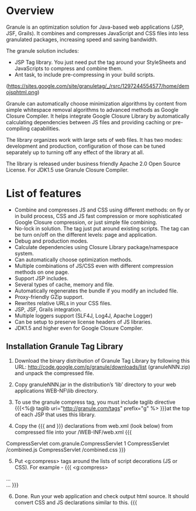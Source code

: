 Overview
=======
Granule is an optimization solution for Java-based web applications (JSP, JSF, Grails). It combines and compresses JavaScript and CSS files into less granulated packages, increasing speed and saving bandwidth.

The granule solution includes:
- JSP Tag library. You just need put the tag around your StyleSheets and JavaScripts to compress and combine them.
- Ant task, to include pre-compressing in your build scripts. 


(https://sites.google.com/site/granuletag/_/rsrc/1297244554577/home/demojsphtml.png)

Granule can automatically choose minimization algorithms by content from simple whitespace removal algorithms to advanced methods as Google Closure Compiler. It helps integrate Google Closure Library by automatically calculating dependencies between JS files and providing caching or pre-compiling capabilities. 

The library organizes work with large sets of web files. It has two modes: development and production, configuration of those can be tuned separately up to turning off any effect of the library at all. 

The library is released under business friendly Apache 2.0 Open Source License. 
For JDK1.5 use Granule Closure Compiler.


List of features
===========
  *  Combine and compresses JS and CSS using different methods: on fly or in build process, CSS and JS fast compression or more sophisticated Google Closure compression, or just simple file combining. 
  *  No-lock in solution. The tag just put around existing scripts. The tag can be turn on/off on the different levels: page and application.
  *  Debug and production modes.
  *  Calculate dependencies using Closure Library package/namespace system.
  *  Can automatically choose optimization methods.
  *  Multiple combinations of JS/CSS even with different compression methods on one page.
  *  Support JSP includes.
  *  Several types of cache, memory and file.
  *  Automatically regenerates the bundle if you modify an included file.
  *  Proxy-friendly GZip support.
  *  Rewrites relative URLs in your CSS files.
  *  JSP, JSF, Grails integration.
  *  Multiple loggers support (SLF4J, Log4J, Apache Logger)
  *  Can be setup to preserve license headers of JS libraries.
  * JDK1.5 and higher even for Google Closure Compiler.

## Installation Granule Tag Library ##
1. Download the binary distribution of Granule Tag Library by following this URL: http://code.google.com/p/granule/downloads/list (granuleNNN.zip) and unpack the compressed file.

2. Copy granuleNNN.jar in the distribution’s ‘lib’ directory to your web applications WEB-NF\lib directory.

3. To use the granule compress tag, you must include taglib directive {{{<%@ taglib uri="http://granule.com/tags" prefix="g" %> }}}at the top of each JSP that uses this library.

4. Copy the {{{<servlet> and <servlet-mapping>}}} declarations from web.xml (look below) from compressed file into your /WEB-INF/web.xml 
{{{  
  <servlet>
        <servlet-name>CompressServlet</servlet-name>
        <servlet-class>com.granule.CompressServlet</servlet-class>
        <load-on-startup>1</load-on-startup>
    </servlet>
    <servlet-mapping>
        <servlet-name>CompressServlet</servlet-name>
        <url-pattern>/combined.js</url-pattern>
    </servlet-mapping>
    <servlet-mapping>
        <servlet-name>CompressServlet</servlet-name>
        <url-pattern>/combined.css</url-pattern>
    </servlet-mapping>
}}}

5. Put <g:compress> tags around the lists of script decorations (JS or CSS). For example -
{{{
<g:compress>
  <link rel="stylesheet" type="text/css" href="css/dp.css"/>
  <link rel="stylesheet" type="text/css" href="css/demo.css"/>    
</g:compress>
...
<div id="datepicker"></div>
<g:compress>
  <script type="text/javascript" src="common.js"/>
  <script type="text/javascript" src="closure/goog/base.js"/>
  <script>
       goog.require('goog.dom');
       goog.require('goog.date');
       goog.require('goog.ui.DatePicker');
  </script>
  <script type="text/javascript">
      var dp = new goog.ui.DatePicker();
      dp.render(document.getElementById('datepicker'));
  </script>
</g:compress>
...
}}}

6.  Done. Run your web application and check output html source. It should convert CSS and JS declarations similar to this.
{{{
<link rel="stylesheet" type="text/css" 
      href="/combined.css?id=cc4c21b0"/>    

<script src="/combined.js?id=4658acf30"/>
}}}
